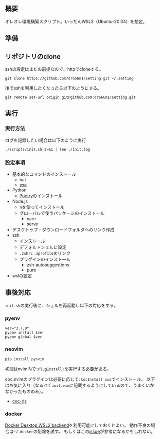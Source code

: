 ## 概要
オレオレ環境構築スクリプト。いったんWSL2（Ubuntu-20.04）を想定。

## 準備
## リポジトリのclone
sshの設定はまだの前提なので、httpでcloneする。
```
git clone https://github.com/dr666m1/setting.git ~/.setting
```
後でsshを利用したくなったら以下のようにする。

```
git remote set-url origin git@github.com:dr666m1/setting.git
```

## 実行
### 実行方法
ログを記録したい場合は以下のように実行
```
./scripts/init.sh 2>&1 | tee ./init.log
```

### 設定事項
* 基本的なコマンドのインストール
  * bat
  * [exa](https://github.com/ogham/exa)
* Python
  * [Poetry](https://github.com/python-poetry/poetry)のインストール
* Node.js
  * nを使ってインストール
  * グローバルで使うパッケージのインストール
    * yarn
    * serve
* デスクトップ・ダウンロードフォルダへのリンク作成
* zsh
  * インストール
  * デフォルトシェルに設定
  * `.zshrc` `.zprofile`をリンク
  * プラグインのインスト―ル
    * zsh-autosuggestions
    * pure
* wslの設定

## 事後対応
`init.sh`の実行後に、シェルを再起動し以下の対応をする。

### pyenv
```
ver="3.7.0"
pyenv install $ver
pyenv global $ver
```

### neovim
```
pip install pynvim
```
初回はnvim内で`:PlugInstall!`を実行する必要がある。

coc.nvimのプラグインは必要に応じて`:CocInstall xxx`でインストール。
以下はお気に入り（なるべく`init.vim`に記載するようにしているので、うまくいかなかったもののみ）。

* [coc-rls](https://github.com/neoclide/coc-rls)

### docker
[Docker Desktop WSL2 backend](https://docs.docker.com/docker-for-windows/wsl/)を利用可能にしておくとよい。
動作不良の場合は`~/.docker`の削除を試す。
もしくはこの[issue](https://github.com/docker/compose/issues/7495)が参考になるかもしれない。

